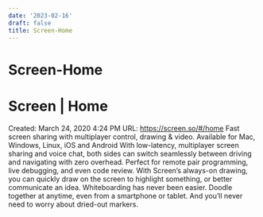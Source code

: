 ```yaml
---
date: '2023-02-16'
draft: false
title: Screen-Home
---
```


# Screen-Home

# Screen | Home
Created: March 24, 2020 4:24 PM
URL: https://screen.so/#/home
Fast screen sharing with multiplayer control, drawing & video.
Available for Mac, Windows, Linux, iOS and Android
With low-latency, multiplayer screen sharing and voice chat, both sides can switch seamlessly between driving and navigating with zero overhead.
Perfect for remote pair programming, live debugging, and even code review.
With Screen’s always-on drawing, you can quickly draw on the screen to highlight something, or better communicate an idea.
Whiteboarding has never been easier.
Doodle together at anytime, even from a smartphone or tablet.
And you’ll never need to worry about dried-out markers.

